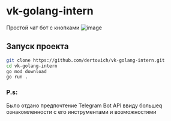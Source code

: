# vk-golang-intern
Простой чат бот с кнопками
![image](https://github.com/dertovich/vk-golang-intern/assets/86295099/1e31eae6-c34a-4890-9717-e8413b6b6580)

## Запуск проекта

```sh
git clone https://github.com/dertovich/vk-golang-intern.git
cd vk-golang-intern
go mod download
go run .
```

### P.s:
Было отдано предпочтение Telegram Bot API ввиду большеq ознакомленности с его инструментами и возможностями 
